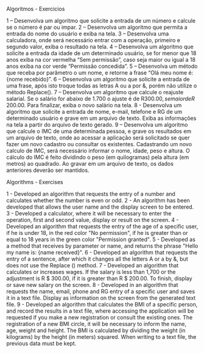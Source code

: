 Algoritmos - Exercicios

1 – Desenvolva um algoritmo que solicite a entrada de um número e calcule se o número é par ou impar.
2 – Desenvolva um algoritmo que permita a entrada do nome do usuário e exiba na tela.
3 – Desenvolva uma calculadora, onde será necessário entrar com a operação, primeiro e segundo valor, exiba o resultado na tela.
4 – Desenvolva um algoritmo que solicite a entrada da idade de um determinado usuário, se for menor que 18 anos exiba na cor vermelha “Sem permissão”, caso seja maior ou igual a 18 anos exiba na cor verde “Permissão concedida”.
5 – Desenvolva um método que receba por parâmetro o um nome, e retorne a frase “Olá meu nome é: {nome recebido}”.
6 – Desenvolva um algoritmo que solicite a entrada de uma frase, após isto troque todas as letras A ou a por &, porém não utilize o método Replace().
7 – Desenvolva um algoritmo que calcule o reajuste salarial. Se o salário for abaixo de 1.700 o ajuste é de R$300.00, se maior de R$ 200.00. Para finalizar, exiba o novo salário na tela.
8 - Desenvolva um algoritmo que solicite a entrada de nome, e-mail, telefone e RG de um determinado usuário e grave em um arquivo de texto. Exiba as informações na tela a partir do arquivo de texto gerado.
9 – Desenvolva um algoritmo que calcule o IMC de uma determinada pessoa, e grave os resultados em um arquivo de texto, onde ao acessar a aplicação será solicitado se quer fazer um novo cadastro ou consultar os existentes. 
Cadastrando um novo calculo de IMC, será necessário informar o nome, idade, peso e altura. O cálculo do IMC é feito dividindo o peso (em quilogramas) pela altura (em metros) ao quadrado. Ao gravar em um arquivo de texto, os dados anteriores deverão ser mantidos.

Algorithms - Exercises

1 - Developed an algorithm that requests the entry of a number and calculates whether the number is even or odd.
2 - An algorithm has been developed that allows the user name and the display screen to be entered.
3 - Developed a calculator, where it will be necessary to enter the operation, first and second value, display or result on the screen.
4 - Developed an algorithm that requests the entry of the age of a specific user, if he is under 18, in the red color "No permission", if he is greater than or equal to 18 years in the green color "Permission granted".
5 - Developed as a method that receives by parameter or name, and returns the phrase "Hello my name is: {name received}".
6 - Developed an algorithm that requests the entry of a sentence, after which it changes all the letters A or a by &, but does not use the Replace () method.
7 - Developed an algorithm that calculates or increases wages. If the salary is less than 1,700 or the adjustment is R $ 300.00, if it is greater than R $ 200.00. To finish, display or save new salary on the screen.
8 - Developed in an algorithm that requests the name, email, phone and RG entry of a specific user and saves it in a text file. Display as information on the screen from the generated text file.
9 - Developed an algorithm that calculates the BMI of a specific person, and record the results in a text file, where accessing the application will be requested if you make a new registration or consult the existing ones.
The registration of a new BMI circle, it will be necessary to inform the name, age, weight and height. The BMI is calculated by dividing the weight (in kilograms) by the height (in meters) squared. When writing to a text file, the previous data must be kept.
